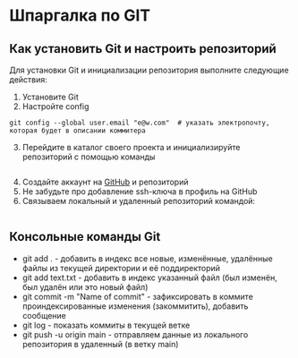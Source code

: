 # Шпаргалка по GIT  
## Как установить Git и настроить репозиторий
Для установки Git и инициализации репозитория выполните следующие действия:   
1. Установите Git 
2. Настройте config
```git config --global user.name "Your Name" # указать имя, которым будут подписаны коммиты  
git config --global user.email "e@w.com"  # указать электропочту, которая будет в описании коммитера
```
3. Перейдите в каталог своего проекта и инициализируйте репозиторий с помощью команды 
```git init
```
4. Создайте аккаунт на [GitHub](https://github.com/) и репозиторий  
5. Не забудьте про добавление ssh-ключа в профиль на GitHub  
6. Связываем локальный и удаленный репозиторий командой:
```git remote add <адрес локального репозитории по ssh>
```

## Консольные команды Git  
* git add . - добавить в индекс все новые, изменённые, удалённые файлы из текущей директории и её поддиректорий  
* git add text.txt - добавить в индекс указанный файл (был изменён, был удалён или это новый файл)  
* git commit -m "Name of commit" - зафиксировать в коммите проиндексированные изменения (закоммитить), добавить сообщение  
* git log - показать коммиты в текущей ветке
* git push -u origin main - отправляем данные из локального репозитория в удаленный (в ветку main)